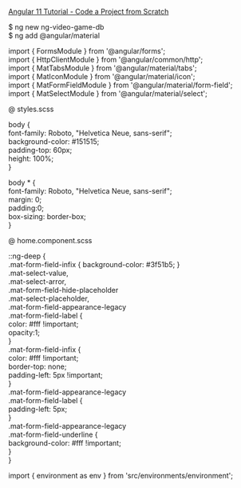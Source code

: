 
[Angular 11 Tutorial - Code a Project from Scratch](https://www.youtube.com/watch?v=LiOzTQAz13Q&ab_channel=freeCodeCamp.org)  

$ ng new ng-video-game-db  
$ ng add @angular/material  

import { FormsModule } from '@angular/forms';  
import { HttpClientModule } from '@angular/common/http';  
import { MatTabsModule } from '@angular/material/tabs';  
import { MatIconModule } from '@angular/material/icon';  
import { MatFormFieldModule } from '@angular/material/form-field';  
import { MatSelectModule } from '@angular/material/select';  

@ styles.scss  

body {  
    font-family: Roboto, "Helvetica Neue, sans-serif";  
    background-color: #151515;  
    padding-top: 60px;  
    height: 100%;  
}  
  
body * {  
    font-family: Roboto, "Helvetica Neue, sans-serif";  
    margin: 0;  
    padding:0;  
    box-sizing: border-box;  
}  

@ home.component.scss  

::ng-deep {  
        .mat-form-field-infix { background-color: #3f51b5; }    
        .mat-select-value,  
        .mat-select-arror,  
        .mat-form-field-hide-placeholder  
        .mat-select-placeholder,  
        .mat-form-field-appearance-legacy  
        .mat-form-field-label {  
            color: #fff !important;  
            opacity:1;  
        }    
        .mat-form-field-infix {  
            color: #fff !important;  
            border-top: none;  
            padding-left: 5px !important;  
        }    
        .mat-form-field-appearance-legacy  
        .mat-form-field-label {  
            padding-left: 5px;  
        }    
        .mat-form-field-appearance-legacy  
        .mat-form-field-underline {  
            background-color: #fff !important;  
        }          
    }  

import { environment as env } from 'src/environments/environment';  


